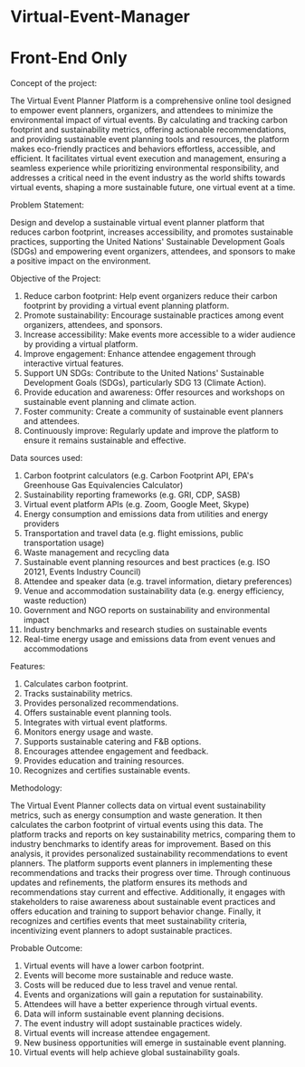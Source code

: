 # Virtual-Event-Manager
# Front-End Only

Concept of the project:

The Virtual Event Planner Platform is a comprehensive online tool designed to empower event planners, organizers, and attendees to minimize the environmental impact of virtual events. By calculating and tracking carbon footprint and sustainability metrics, offering actionable recommendations, and providing sustainable event planning tools and resources, the platform makes eco-friendly practices and behaviors effortless, accessible, and efficient. It facilitates virtual event execution and management, ensuring a seamless experience while prioritizing environmental responsibility, and addresses a critical need in the event industry as the world shifts towards virtual events, shaping a more sustainable future, one virtual event at a time.

Problem Statement:

Design and develop a sustainable virtual event planner platform that reduces carbon footprint, increases accessibility, and promotes sustainable practices, supporting the United Nations' Sustainable Development Goals (SDGs) and empowering event organizers, attendees, and sponsors to make a positive impact on the environment.

Objective of the Project:

1. Reduce carbon footprint: Help event organizers reduce their carbon footprint by providing a virtual event planning platform.
2. Promote sustainability: Encourage sustainable practices among event organizers, attendees, and sponsors.
3. Increase accessibility: Make events more accessible to a wider audience by providing a virtual platform.
4. Improve engagement: Enhance attendee engagement through interactive virtual features.
5. Support UN SDGs: Contribute to the United Nations' Sustainable Development Goals (SDGs), particularly SDG 13 (Climate Action).
6. Provide education and awareness: Offer resources and workshops on sustainable event planning and climate action.
7. Foster community: Create a community of sustainable event planners and attendees.
8. Continuously improve: Regularly update and improve the platform to ensure it remains sustainable and effective.


Data sources used:

1. Carbon footprint calculators (e.g. Carbon Footprint API, EPA's Greenhouse Gas Equivalencies Calculator)
2. Sustainability reporting frameworks (e.g. GRI, CDP, SASB)
3. Virtual event platform APIs (e.g. Zoom, Google Meet, Skype)
4. Energy consumption and emissions data from utilities and energy providers
5. Transportation and travel data (e.g. flight emissions, public transportation usage)
6. Waste management and recycling data
7. Sustainable event planning resources and best practices (e.g. ISO 20121, Events Industry Council)
8. Attendee and speaker data (e.g. travel information, dietary preferences)
9. Venue and accommodation sustainability data (e.g. energy efficiency, waste reduction)
10. Government and NGO reports on sustainability and environmental impact
11. Industry benchmarks and research studies on sustainable events
12. Real-time energy usage and emissions data from event venues and accommodations


Features:

1. Calculates carbon footprint.
2. Tracks sustainability metrics.
3. Provides personalized recommendations.
4. Offers sustainable event planning tools.
5. Integrates with virtual event platforms.
6. Monitors energy usage and waste.
7. Supports sustainable catering and F&B options.
8. Encourages attendee engagement and feedback.
9. Provides education and training resources.
10. Recognizes and certifies sustainable events.


Methodology:

The Virtual Event Planner collects data on virtual event sustainability metrics, such as energy consumption and waste generation. It then calculates the carbon footprint of virtual events using this data. The platform tracks and reports on key sustainability metrics, comparing them to industry benchmarks to identify areas for improvement. Based on this analysis, it provides personalized sustainability recommendations to event planners. The platform supports event planners in implementing these recommendations and tracks their progress over time. Through continuous updates and refinements, the platform ensures its methods and recommendations stay current and effective. Additionally, it engages with stakeholders to raise awareness about sustainable event practices and offers education and training to support behavior change. Finally, it recognizes and certifies events that meet sustainability criteria, incentivizing event planners to adopt sustainable practices.

Probable Outcome:

1. Virtual events will have a lower carbon footprint.
2. Events will become more sustainable and reduce waste.
3. Costs will be reduced due to less travel and venue rental.
4. Events and organizations will gain a reputation for sustainability.
5. Attendees will have a better experience through virtual events.
6. Data will inform sustainable event planning decisions.
7. The event industry will adopt sustainable practices widely.
8. Virtual events will increase attendee engagement.
9. New business opportunities will emerge in sustainable event planning.
10. Virtual events will help achieve global sustainability goals.
